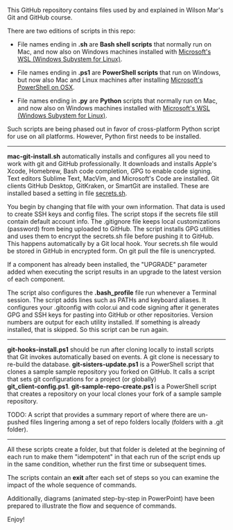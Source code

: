 This GitHub repository contains files used by and explained in Wilson Mar's
Git and GitHub course.

There are two editions of scripts in this repo:

* File names ending in <strong>.sh</strong> are <strong>Bash shell scripts</strong> 
that normally run on Mac,
and now also on Windows machines installed with <a target="_blank" href="https://wilsonmar.github.io/bash-windows/">Microsoft's WSL (Windows Subystem for Linux)</a>.

* File names ending in <strong>.ps1</strong> are <strong>PowerShell scripts</strong> 
that run on Windows,
but now also Mac and Linux machines after installing <a target="_blank" href="https://wilsonmar.github.io/powershell-on-mac/">Microsoft's PowerShell on OSX</a>.

* File names ending in <strong>.py</strong> are <strong>Python</strong> scripts that normally run on Mac,
and now also on Windows machines installed with <a target="_blank" href="https://wilsonmar.github.io/bash-windows/">Microsoft's WSL (Windows Subystem for Linux)</a>.

Such scripts are being phased out in favor of cross-platform Python script for use on all platforms. However, Python first needs to be installed.

<hr />

<a name="mac-git-install.sh">
<strong>mac-git-install.sh</strong> automatically installs and configures all you need to work with git and GitHub professionally. It downloads and installs Apple's Xcode, Homebrew, Bash code completion, GPG to enable code signing. Text editors Sublime Text, MacVim, and Microsoft's Code are installed. Git clients GitHub Desktop, GitKraken, or SmartGit are installed. These are installed based a setting in file <a target="_blank" href="https://github.com/wilsonmar/git-utilities/blob/master/secrets.sh">secrets.sh</a>.

You begin by changing that file with your own information. That data is used to create SSH keys and config files. The script stops if the secrets file still contain default account info. The <secret>.gitignore</secret> file keeps local customizations (password) from being uploaded to GitHub. The script installs GPG utilities and uses them to encrypt the secrets.sh file before pushing it to GitHub. This happens automatically by a Git local hook. Your secrets.sh file would be stored in GitHub in encrypted form. On git pull the file is unencrypted.

If a component has already been installed, the "UPGRADE" parameter added when executing the script results in an upgrade to the latest version of each component.

The script also configures the <strong>.bash_profile</strong> file run whenever a Terminal session. The script adds lines such as PATHs and keyboard aliases. It configures your .gitconfig with color.ui and code signing after it generates GPG and SSH keys for pasting into GitHub or other repositories. Version numbers are output for each utility installed.
If something is already installed, that is skipped. So this script can be run again.


<hr />

<a name="git-hooks-install.ps1">
<strong>git-hooks-install.ps1</strong> should be run after cloning locally
to install scripts that Git invokes automatically based on events.
A git clone is necessary to re-build the database.


<a name="git-sisters-update.ps1">
<strong>git-sisters-update.ps1</strong> is a PowerShell script that
clones a sample sample repository you forked on GitHub.
It calls a script that sets git configurations for a project (or globally)<br />
<strong>git_client-config.ps1</strong>.


<a name="git-sample-repo-create.ps1">
<strong>git-sample-repo-create.ps1</strong> is a PowerShell script that
creates a repository on your local clones your fork of a sample sample repository.

TODO: A script that provides a summary report of where there are un-pushed files lingering among a set of  repo folders locally (folders with a .git folder).

<hr />

All these scripts create a folder, but that folder is deleted at the beginning of each run
to make them "idempotent" in that each run of the script ends up in the same condition,
whether run the first time or subsequent times.

The scripts contain an <strong>exit</strong> after each set of steps
so you can examine the impact of the whole sequence of commands.

Additionally, diagrams (animated step-by-step in PowerPoint) have been prepared to illustrate the flow and sequence of commands.

Enjoy!

